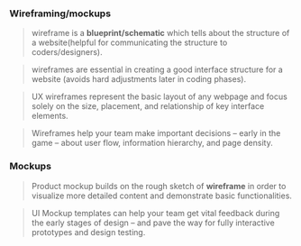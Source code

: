 ### Wireframing/mockups

> wireframe is a **blueprint/schematic** which tells about the structure  of a website(helpful for communicating the structure to coders/designers).

> wireframes are essential in creating a good interface structure for a website (avoids hard adjustments later in coding phases).

> UX wireframes represent the basic layout of any webpage and focus solely on the size, placement, and relationship of key interface elements.

>  Wireframes help your team make important decisions – early in the game – about user flow, information hierarchy, and page density.

### Mockups
> Product mockup builds on the rough sketch of **wireframe** in order to visualize more detailed content and demonstrate basic functionalities.

> UI Mockup templates can help your team get vital feedback during the early stages of design – and pave the way for fully interactive prototypes and design testing.
